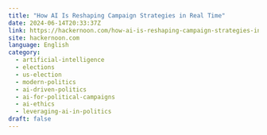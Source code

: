 ```yaml
---
title: "How AI Is Reshaping Campaign Strategies in Real Time"
date: 2024-06-14T20:33:37Z
link: https://hackernoon.com/how-ai-is-reshaping-campaign-strategies-in-real-time?source=rss&utm_medium=RSS&utm_source=news.12bit.vn
site: hackernoon.com
language: English
category:
  - artificial-intelligence
  - elections
  - us-election
  - modern-politics
  - ai-driven-politics
  - ai-for-political-campaigns
  - ai-ethics
  - leveraging-ai-in-politics
draft: false
---
```

